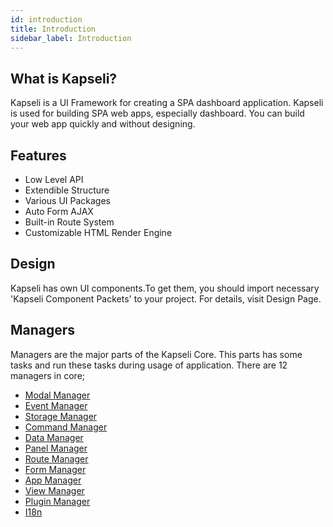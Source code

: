 ```yaml
---
id: introduction
title: Introduction
sidebar_label: Introduction
---
```


## What is Kapseli?

Kapseli is a UI Framework for creating a SPA dashboard application. Kapseli is used for building SPA web apps, especially dashboard. You can build your web app quickly and without designing.

## Features

- Low Level API
- Extendible Structure
- Various UI Packages
- Auto Form AJAX
- Built-in Route System
- Customizable HTML Render Engine

## Design

Kapseli has own UI components.To get them, you should import necessary 'Kapseli Component Packets' to your project. For details, visit Design Page.

## Managers

Managers are the major parts of the Kapseli Core. This parts has some tasks and run these tasks during usage of application. There are 12 managers in core;

- [Modal Manager](/docs/api/managers/modal-manager/)
- [Event Manager](/docs/api/managers/event-manager/)
- [Storage Manager](/docs/api/managers/storage-manager/)
- [Command Manager](/docs/api/managers/command-manager/)
- [Data Manager](/docs/api/managers/data-manager/)
- [Panel Manager](/docs/api/managers/panel-manager/)
- [Route Manager](/docs/api/managers/route-manager/)
- [Form Manager](/docs/api/managers/form-manager/)
- [App Manager](/docs/api/managers/app-manager/)
- [View Manager](/docs/api/managers/view-manager/)
- [Plugin Manager](/docs/api/managers/plugin-manager/)
- [I18n](/docs/api/managers/i18n/)
